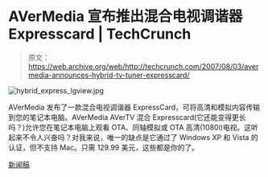 # AVerMedia 宣布推出混合电视调谐器 Expresscard | TechCrunch

> 原文：<https://web.archive.org/web/http://techcrunch.com/2007/08/03/avermedia-announces-hybrid-tv-tuner-expresscard/>

![hybrid_express_lgview.jpg](img/71a027d5d32be0f3f65fcc75160193ad.png)

AVerMedia 发布了一款混合电视调谐器 ExpressCard，可将高清和模拟内容传输到您的笔记本电脑。AVerMedia AVerTV 混合 Expresscard(它还能变得更长吗？)允许您在笔记本电脑上观看 OTA、同轴模拟或 OTA 高清(1080i)电视。这听起来不令人兴奋吗？对我来说，唯一的缺点是它通过了 Windows XP 和 Vista 的认证，但不支持 Mac。只需 129.99 美元，这些都是你的了。

[新闻稿](https://web.archive.org/web/20150928083155/http://www.aver.com/media/08107.html)